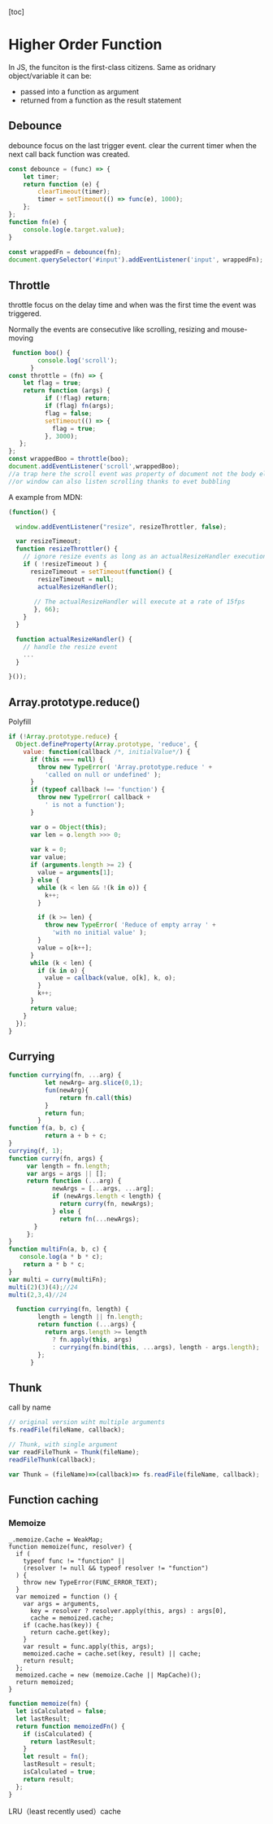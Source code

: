 [toc]

# Higher Order Function

In JS, the funciton is the first-class citizens. Same as oridnary object/variable it can be:

* passed into a function as argument
* returned from a function as the result statement

## Debounce

debounce focus on the last trigger event. clear the current timer when the next call back function was created.

```js
const debounce = (func) => {
	let timer;
    return function (e) {
    	clearTimeout(timer);
    	timer = setTimeout(() => func(e), 1000);
    };
};
function fn(e) {
	console.log(e.target.value);
}
      
const wrappedFn = debounce(fn);
document.querySelector('#input').addEventListener('input', wrappedFn);
```

## Throttle

throttle focus on the delay time and when was the first time the event was triggered.

Normally the events are consecutive like scrolling, resizing and mouse-moving

```js
 function boo() {
        console.log('scroll');
      }
const throttle = (fn) => {
    let flag = true;
    return function (args) {
          if (!flag) return;
          if (flag) fn(args);
          flag = false;
          setTimeout(() => {
            flag = true;
          }, 3000);
   };
};
const wrappedBoo = throttle(boo);
document.addEventListener('scroll',wrappedBoo);
//a trap here the scroll event was property of document not the body element
//or window can also listen scrolling thanks to evet bubbling
```

A example from MDN:

```js
(function() {

  window.addEventListener("resize", resizeThrottler, false);

  var resizeTimeout;
  function resizeThrottler() {
    // ignore resize events as long as an actualResizeHandler execution is in the queue
    if ( !resizeTimeout ) {
      resizeTimeout = setTimeout(function() {
        resizeTimeout = null;
        actualResizeHandler();
     
       // The actualResizeHandler will execute at a rate of 15fps
       }, 66);
    }
  }

  function actualResizeHandler() {
    // handle the resize event
    ...
  }

}());
```







## Array.prototype.reduce()

Polyfill

```js
if (!Array.prototype.reduce) {
  Object.defineProperty(Array.prototype, 'reduce', {
    value: function(callback /*, initialValue*/) {
      if (this === null) {
        throw new TypeError( 'Array.prototype.reduce ' + 
          'called on null or undefined' );
      }
      if (typeof callback !== 'function') {
        throw new TypeError( callback +
          ' is not a function');
      }

      var o = Object(this);
      var len = o.length >>> 0; 
  
      var k = 0; 
      var value;
      if (arguments.length >= 2) {
        value = arguments[1];
      } else {
        while (k < len && !(k in o)) {
          k++; 
        }

        if (k >= len) {
          throw new TypeError( 'Reduce of empty array ' +
            'with no initial value' );
        }
        value = o[k++];
      }
      while (k < len) {
        if (k in o) {
          value = callback(value, o[k], k, o);
        }
        k++;
      }
      return value;
    }
  });
}
```



## Currying

```js
function currying(fn, ...arg) {
          let newArg= arg.slice(0,1);
          fun(newArg){
              return fn.call(this)
          }
          return fun;
        }
function f(a, b, c) {
          return a + b + c;
}
currying(f, 1);
function curry(fn, args) {
     var length = fn.length;
     var args = args || [];
	 return function (...arg) {
            newArgs = [...args, ...arg];
            if (newArgs.length < length) {
              return curry(fn, newArgs);
            } else {
              return fn(...newArgs);
       }
     };
}
function multiFn(a, b, c) {
   console.log(a * b * c);
    return a * b * c;
}
var multi = curry(multiFn);
multi(2)(3)(4);//24
multi(2,3,4)//24
```

```js
  function currying(fn, length) {
        length = length || fn.length;
        return function (...args) {
          return args.length >= length
            ? fn.apply(this, args)
            : currying(fn.bind(this, ...args), length - args.length);
        };
      }
```

## Thunk

call by name

```js
// original version wiht multiple arguments
fs.readFile(fileName, callback);

// Thunk, with single argument
var readFileThunk = Thunk(fileName);
readFileThunk(callback);

var Thunk = (fileName)=>(callback)=> fs.readFile(fileName, callback); 
```

## Function caching

### Memoize

```JS
_.memoize.Cache = WeakMap;
function memoize(func, resolver) {
  if (
    typeof func != "function" ||
    (resolver != null && typeof resolver != "function")
  ) {
    throw new TypeError(FUNC_ERROR_TEXT);
  }
  var memoized = function () {
    var args = arguments,
      key = resolver ? resolver.apply(this, args) : args[0],
      cache = memoized.cache;
    if (cache.has(key)) {
      return cache.get(key);
    }
    var result = func.apply(this, args);
    memoized.cache = cache.set(key, result) || cache;
    return result;
  };
  memoized.cache = new (memoize.Cache || MapCache)();
  return memoized;
}
```



```js
function memoize(fn) {
  let isCalculated = false;
  let lastResult;
  return function memoizedFn() {
    if (isCalculated) {
      return lastResult;
    }
    let result = fn();
    lastResult = result;
    isCalculated = true;
    return result;
  };
}
```

LRU（least recently used）cache